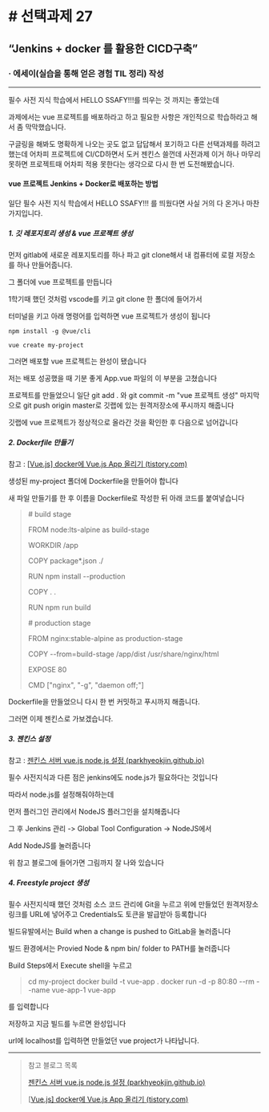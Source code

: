 # # 선택과제 27



## “Jenkins + docker 를 활용한 CICD구축”



### ·  에세이(실습을 통해 얻은 경험 TIL 정리) 작성

------



필수 사전 지식 학습에서 HELLO SSAFY!!!를 띄우는 것 까지는 좋았는데

과제에서는 vue 프로젝트를 배포하라고 하고 필요한 사항은 개인적으로 학습하라고 해서 좀 막막했습니다.



구글링을 해봐도 명확하게 나오는 곳도 없고 답답해서 포기하고 다른 선택과제를 하려고 했는데 어차피 프로젝트에 CI/CD하면서 도커 젠킨스 쓸껀데 사전과제 이거 하나 마무리 못하면 프로젝트때 어차피 적용 못한다는 생각으로 다시 한 번 도전해봤습니다.



#### vue 프로젝트 Jenkins + Docker로 배포하는 방법



일단 필수 사전 지식 학습에서 HELLO SSAFY!!! 를 띄웠다면 사실 거의 다 온거나 마찬가지입니다.





##### 1. 깃 레포지토리 생성 & vue 프로젝트 생성



먼저 gitlab에 새로운 레포지토리를 하나 파고 git clone해서 내 컴퓨터에 로컬 저장소를 하나 만들어줍니다.



그 폴더에 vue 프로젝트를 만듭니다

1학기때 했던 것처럼 vscode를 키고 git clone 한 폴더에 들어가서

터미널을 키고 아래 명령어를 입력하면 vue 프로젝트가 생성이 됩니다

```
npm install -g @vue/cli
```

```
vue create my-project
```

그러면 배포할 vue 프로젝트는 완성이 됐습니다

저는 배포 성공했을 때 기분 좋게 App.vue 파일의  <HelloWorld msg="도커와 젠킨스로 뷰 배포 성공" /> 이 부분을 고쳤습니다



프로젝트를 만들었으니 일단 git add . 와 git commit -m "vue 프로젝트 생성" 마지막으로 git push origin master로 깃랩에 있는 원격저장소에 푸시까지 해줍니다



깃랩에 vue 프로젝트가 정상적으로 올라간 것을 확인한 후 다음으로 넘어갑니다



##### 2. Dockerfile 만들기

참고 : [[Vue.js\] docker에 Vue.js App 올리기 (tistory.com)](https://kdeon.tistory.com/6)



생성된 my-project 폴더에 Dockerfile을 만들어야 합니다

새 파일 만들기를 한 후 이름을 Dockerfile로 작성한 뒤 아래 코드를 붙여넣습니다



> \# build stage
>
> FROM node:lts-alpine as build-stage
>
> WORKDIR /app
>
> COPY package*.json ./
>
> RUN npm install --production
>
> COPY . .
>
> RUN npm run build
>
> 
>
> 
>
> \# production stage
>
> FROM nginx:stable-alpine as production-stage
>
> COPY --from=build-stage /app/dist /usr/share/nginx/html
>
> EXPOSE 80
>
> CMD ["nginx", "-g", "daemon off;"]



Dockerfile을 만들었으니 다시 한 번 커밋하고 푸시까지 해줍니다.



그러면 이제 젠킨스로 가보겠습니다.





##### 3. 젠킨스 설정

참고 :  [젠킨스 서버 vue.js node.js 설정 (parkhyeokjin.github.io)](https://parkhyeokjin.github.io/devops/2020/10/14/JekinsNodeJsConfigure.html)



필수 사전지식과 다른 점은 jenkins에도 node.js가 필요하다는 것입니다

따라서 node.js를 설정해줘야하는데

먼저 플러그인 관리에서 NodeJS 플러그인을 설치해줍니다



그 후 Jenkins 관리 -> Global Tool Configuration -> NodeJS에서

Add NodeJS를 눌러줍니다

위 참고 블로그에 들어가면 그림까지 잘 나와 있습니다



##### 4. Freestyle project 생성

필수 사전지식때 했던 것처럼 소스 코드 관리에 Git을 누르고 위에 만들었던 원격저장소 링크를 URL에 넣어주고 Credentials도 토큰을 발급받아 등록합니다



빌드유발에서는 Build when a change is pushed to GitLab을 눌러줍니다



빌드 환경에서는 Provied Node & npm bin/ folder to PATH를 눌러줍니다



Build Steps에서 Execute shell을 누르고

> cd my-project
> docker build -t vue-app .
> docker run -d -p 80:80 --rm --name vue-app-1 vue-app

를 입력합니다



저장하고 지금 빌드를 누르면 완성입니다



url에 localhost를 입력하면 만들었던 vue project가 나타납니다.





---











> 참고 블로그 목록
>
> [젠킨스 서버 vue.js node.js 설정 (parkhyeokjin.github.io)](https://parkhyeokjin.github.io/devops/2020/10/14/JekinsNodeJsConfigure.html)
>
> [[Vue.js\] docker에 Vue.js App 올리기 (tistory.com)](https://kdeon.tistory.com/6)
